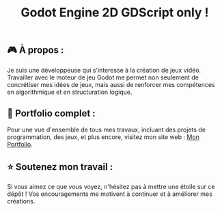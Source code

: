 <!DOCTYPE html>
<html lang="fr">
<head>
    <meta charset="UTF-8">
    <meta name="viewport" content="width=device-width, initial-scale=1.0">
</head>
<body>
    <header>
        <h1>Godot Engine 2D GDScript only !</h1>
    </header>
    <section>
        <h2>🎮 À propos :</h2>
        <p>
            Je suis une développeuse qui s'interesse à la création de jeux vidéo. Travailler avec le moteur de jeu Godot me permet non seulement de concrétiser mes idées de jeux, mais aussi de renforcer mes compétences en algorithmique et en structuration logique.
        </p>
    </section>
    <section>
        <h2>🔗 Portfolio complet :</h2>
        <p>
            Pour une vue d'ensemble de tous mes travaux, incluant des projets de programmation, des jeux, et plus encore, visitez mon site web : <a href="https://estelle-alizier.fr/" target="_blank">Mon Portfolio</a>.
        </p>
    </section>
    <section>
        <h2>⭐ Soutenez mon travail :</h2>
        <p>
            Si vous aimez ce que vous voyez, n'hésitez pas à mettre une étoile sur ce dépôt ! Vos encouragements me motivent à continuer et à améliorer mes créations.
        </p>
    </section>
</body>
</html>
